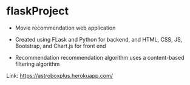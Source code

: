 # flaskProject

- Movie recommendation web application
- Created using FLask and Python for backend, and HTML, CSS, JS, Bootstrap, and Chart.js for front end

- Recommendation recommendation algorithm uses a content-based filtering algorithm

Link: https://astroboxplus.herokuapp.com/

